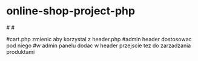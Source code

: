 # online-shop-project-php
#<!-- 4 zegarki na strone i dodac mozliwosc zmiany stron -->
#<!-- zdj skalowanie do 400x400 potem przyciecie do 200x355, mozliwe ze mniejsze bedzie musialo byc-->

#cart.php zmienic aby korzystal z header.php
#admin header dostosowac pod niego
#w admin panelu dodac w header przejscie tez do zarzadzania produktami